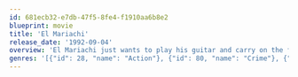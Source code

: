 ```yaml
---
id: 681ecb32-e7db-47f5-8fe4-f1910aa6b8e2
blueprint: movie
title: 'El Mariachi'
release_date: '1992-09-04'
overview: 'El Mariachi just wants to play his guitar and carry on the family tradition. Unfortunately, the town he tries to find work in has another visitor...a killer who carries his guns in a guitar case. The drug lord and his henchmen mistake El Mariachi for the killer, Azul, and chase him around town trying to kill him and get his guitar case.'
genres: '[{"id": 28, "name": "Action"}, {"id": 80, "name": "Crime"}, {"id": 53, "name": "Thriller"}]'
---
```

